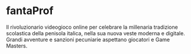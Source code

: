 # fantaProf
Il rivoluzionario videogioco online per celebrare la millenaria tradizione scolastica della penisola italica, nella sua nuova veste moderna e digitale.
Grandi avventure e sanzioni pecuniarie aspettano giocatori e Game Masters.
